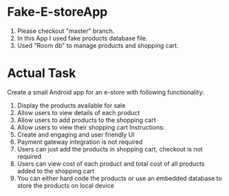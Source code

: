 # Fake-E-storeApp
1.  Please checkout "master" branch.
2.  In this App I used fake products database file.
3.  Used "Room db" to manage products and shopping cart.

# Actual Task
Create a small Android app for an e-store with following functionality:
1.	Display the products available for sale
2.	Allow users to view details of each product
3.	Allow users to add products to the shopping cart
4.	Allow users to view their shopping cart
Instructions:
1.	Create and engaging and user friendly UI
2.	Payment gateway integration is not required
3.	Users can just add the products in shopping cart, checkout is not required
4.	Users can view cost of each product and total cost of all products added to the shopping cart
5.	You can either hard code the products or use an embedded database to store the products on local device
